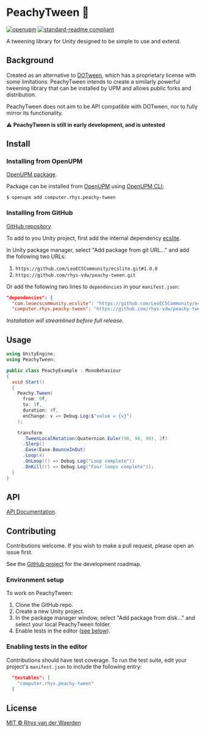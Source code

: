 # PeachyTween :peach:

[![openupm](https://img.shields.io/npm/v/computer.rhys.peachy-tween?label=openupm&registry_uri=https://package.openupm.com&style=flat-square)](https://openupm.com/packages/computer.rhys.peachy-tween/)
[![standard-readme compliant](https://img.shields.io/badge/readme%20style-standard-brightgreen.svg?style=flat-square)](https://github.com/RichardLitt/standard-readme)

A tweening library for Unity designed to be simple to use and extend.

## Background

Created as an alternative to [DOTween](https://github.com/Demigiant/dotween/), which has a proprietary license with some limitations. PeachyTween intends to create a similarly powerful tweening library that can be installed by UPM and allows public forks and distribution.

PeachyTween does not aim to be API compatible with DOTween, nor to fully mirror its functionality.

:warning: **PeachyTween is still in early development, and is untested**

## Install

### Installing from OpenUPM

[OpenUPM package](https://openupm.com/packages/computer.rhys.peachy-tween/).

Package can be installed from [OpenUPM](https://openupm.com/) using [OpenUPM CLI](https://openupm.com/docs/getting-started.html);

```console
$ openupm add computer.rhys.peachy-tween
```

### Installing from GitHub

[GitHub repository](https://github.com/rhys-vdw/peachy-tween).

To add to you Unity project, first add the internal dependency [ecslite](https://github.com/LeoECSCommunity/ecslite).

In Unity package manager, select "Add package from git URL..." and add the following two URLs:

1. `https://github.com/LeoECSCommunity/ecslite.git#1.0.0`
2. `https://github.com/rhys-vdw/peachy-tween.git`

Or add the following two lines to `dependencies` in your `manifest.json`:

```json
"dependencies": {
  "com.leoecscommunity.ecslite": "https://github.com/LeoECSCommunity/ecslite.git#1.0.0",
  "computer.rhys.peachy-tween": "https://github.com/rhys-vdw/peachy-tween.git",
```

_Installation will streamlined before full release._

## Usage

```cs
using UnityEngine;
using PeachyTween;

public class PeachyExample : MonoBehaviour
{
  void Start()
  {
    Peachy.Tween(
      from: 0f,
      to: 5f,
      duration: 4f,
      onChange: v => Debug.Log($"value = {v}")
    );

    transform
      .TweenLocalRotation(Quaternion.Euler(90, 90, 90), 2f)
      .Slerp()
      .Ease(Ease.BounceInOut)
      .Loop(4)
      .OnLoop(() => Debug.Log("Loop complete"))
      .OnKill(() => Debug.Log("Four loops complete"));
  }
}
```

## API

[API Documentation](https://peachy-tween.rhys.computer/api/PeachyTween.html).

## Contributing

Contributions welcome. If you wish to make a pull request, please open an issue first.

See the [GitHub project](https://github.com/rhys-vdw/peachy-tween/projects/1) for the development roadmap.

### Environment setup

To work on PeachyTween:

1. Clone the GitHub repo.
2. Create a new Unity project.
3. In the package manager window, select "Add package from disk..." and select your local PeachyTween folder.
4. Enable tests in the editor ([see below](#enabling-tests-in-the-editor)).

### Enabling tests in the editor

Contributions should have test coverage. To run the test suite, edit your project's `manifest.json` to include the following entry:

```json
  "testables": [
    "computer.rhys.peachy-tween"
  ]
```

## License

[MIT © Rhys van der Waerden](https://github.com/rhys-vdw/peachy-tween/blob/main/LICENSE)
